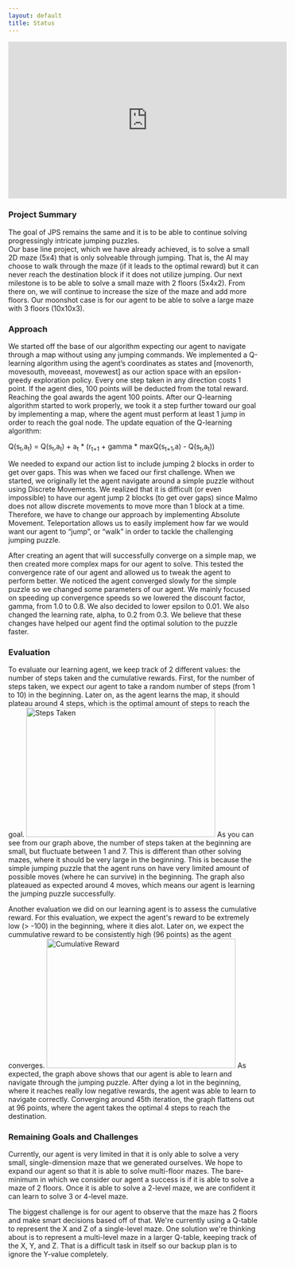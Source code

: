 ```yaml
---
layout: default
title: Status
---
```

<iframe width="560" height="315" src="https://www.youtube.com/embed/1st-fbm4XwM" frameborder="0" allowfullscreen></iframe>

### Project Summary

The goal of JPS remains the same and it is to be able to continue solving progressingly intricate jumping puzzles. <br/>
Our base line project, which we 
have already achieved, is to solve a small 2D maze (5x4) that is only solveable 
through jumping. That is, the AI may choose to walk through the maze 
(if it leads to the optimal reward) but it can never reach the destination 
block if it does not utilize jumping. Our next milestone is to be able to solve
a small maze with 2 floors (5x4x2). From there on, we will continue to increase
the size of the maze and add more floors. Our moonshot case is for our agent to
be able to solve a large maze with 3 floors (10x10x3). 

### Approach

We started off the base of our algorithm expecting our agent to navigate
through a map without using any jumping commands. We implemented a Q-learning
algorithm using the agent’s coordinates as states and [movenorth, movesouth, 
moveeast, movewest] as our action space with an epsilon-greedy exploration policy. Every
one step taken in any direction costs 1 point. If the agent dies, 100 points will
be deducted from the total reward. Reaching the goal awards the agent 100 points. 
After our Q-learning algorithm started to work properly, we took it a step further 
toward our goal by implementing a map, where the agent must perform at least 1 jump 
in order to reach the goal node. The update equation of the Q-learning algorithm: 

  Q(s<sub>t</sub>,a<sub>t</sub>) = Q(s<sub>t</sub>,a<sub>t</sub>) + a<sub>t</sub> * (r<sub>t+1</sub> + gamma * maxQ(s<sub>t+1</sub>,a) - Q(s<sub>t</sub>,a<sub>t</sub>))
 
We needed to expand our action list to include jumping 2 blocks in
order to get over gaps. This was when we faced our first challenge. When we 
started, we originally let the agent navigate around a simple puzzle without using
Discrete Movements. We realized that it is difficult (or even impossible) to
have our agent jump 2 blocks (to get over gaps) since Malmo does not allow 
discrete movements to move more than 1 block at a time. Therefore, we have to 
change our approach by implementing Absolute Movement. Teleportation allows us 
to easily implement how far we would want our agent to “jump”, or “walk” in 
order to tackle the challenging jumping puzzle. 

After creating an agent that will successfully converge on a simple map, we then created more 
complex maps for our agent to solve. This tested the convergence rate of our agent and allowed us 
to tweak the agent to perform better. We noticed the agent converged slowly for the simple puzzle
so we changed some parameters of our agent. We mainly focused on speeding up convergence 
speeds so we lowered the discount factor, gamma, from 1.0 to 0.8. We also decided to lower
epsilon to 0.01. We also changed the learning rate, alpha, to 0.2 from 0.3. We believe that
these changes have helped our agent find the optimal solution to the puzzle faster.


### Evaluation

To evaluate our learning agent, we keep track of 2 different values: the number of 
steps taken and the cumulative rewards. First, for the number of steps taken, we 
expect our agent to take a random number of steps (from 1 to 10) in the beginning. 
Later on, as the agent learns the map, it should plateau around 4 steps, which is the 
optimal amount of steps to reach the goal. 
<img src="https://puu.sh/w25BG/124e5bad71.jpg" height="260" width="380" alt="Steps Taken"> 
As you can see from our graph above, the number of steps taken at the beginning are small, 
but fluctuate between 1 and 7. This is different than other solving mazes, where it should be 
very large in the beginning. This is because the simple jumping puzzle that the agent runs
on have very limited amount of possible moves (where he can survive) in the beginning.
The graph also plateaued as expected around 4 moves, which means our agent is learning 
the jumping puzzle successfully.

Another evaluation we did on our learning agent is to assess the 
cumulative reward. For this evaluation, we expect the agent's reward to be extremely low (> -100) 
in the beginning, where it dies alot. Later on, we expect the cummulative reward to be consistently 
high (96 points) as the agent converges. 
<img src="https://puu.sh/w25Za/618b9e08f2.jpg" height="260" width="380" alt="Cumulative Reward"> 
As expected, the graph above shows that our agent is able to learn and navigate through the jumping 
puzzle. After dying a lot in the beginning, where it reaches really low negative rewards, the agent 
was able to learn to navigate correctly. Converging around 45th iteration, the graph flattens out at 
96 points, where the agent takes the optimal 4 steps to reach the destination. 

### Remaining Goals and Challenges

Currently, our agent is very limited in that it is only able to solve a very small, 
single-dimension maze that we generated ourselves. We hope to expand our agent so that 
it is able to solve multi-floor mazes. The bare-minimum in which we consider our agent 
a success is if it is able to solve a maze of 2 floors. Once it is able to solve a 2-level 
maze, we are confident it can learn to solve 3 or 4-level maze. 

The biggest challenge is for our agent to observe that the maze has 2 floors and make smart
decisions based off of that. We're currently using a Q-table to represent the X and Z 
of a single-level maze. One solution we're thinking about is to represent a multi-level maze in 
a larger Q-table, keeping track of the X, Y, and Z. That is a difficult task in itself so our backup
plan is to ignore the Y-value completely.
